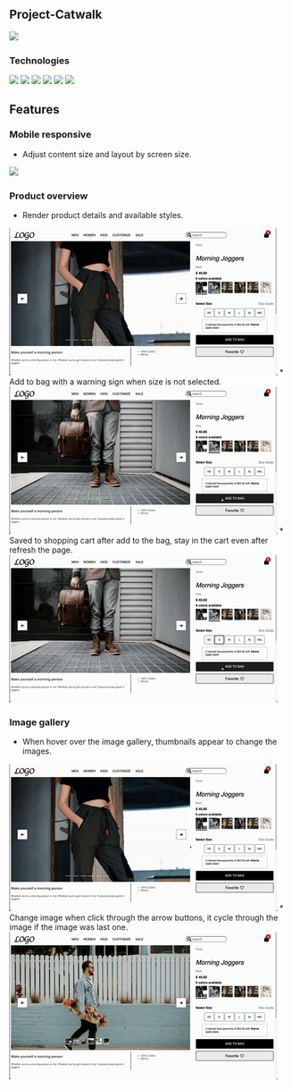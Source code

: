 ## Project-Catwalk
<img src="./readme_img/product-detail-0.png">

### Technologies
<img src="https://img.shields.io/badge/JavaScript-F7DF1E?style=for-the-badge&logo=javascript&logoColor=black"/>
<img src="https://img.shields.io/badge/React-20232A?style=for-the-badge&logo=react&logoColor=61DAFB" />
<img src="https://img.shields.io/badge/Sass-CC6699?style=for-the-badge&logo=sass&logoColor=white" />
<img src="https://img.shields.io/badge/Node.js-43853D?style=for-the-badge&logo=node.js&logoColor=white" />
<img src="https://img.shields.io/badge/CSS3-1572B6?style=for-the-badge&logo=css3&logoColor=white" />
<img src="https://img.shields.io/badge/HTML5-E34F26?style=for-the-badge&logo=html5&logoColor=white" />



## Features

### Mobile responsive
* Adjust content size and layout by screen size.
<img src="./readme_img/product-detail-6.gif">

### Product overview
* Render product details and available styles.
<img src="./readme_img/product-detail-1.gif">
* Add to bag with a warning sign when size is not selected.
<img src="./readme_img/product-detail-2.gif">
* Saved to shopping cart after add to the bag, stay in the cart even after refresh the page.
<img src="./readme_img/product-detail-3.gif">

### Image gallery
*  When hover over the image gallery, thumbnails appear to change the images.
<img src="./readme_img/product-detail-4.gif">
* Change image when click through the arrow buttons, it cycle through the image if the image was last one.
<img src="./readme_img/product-detail-5.gif">

